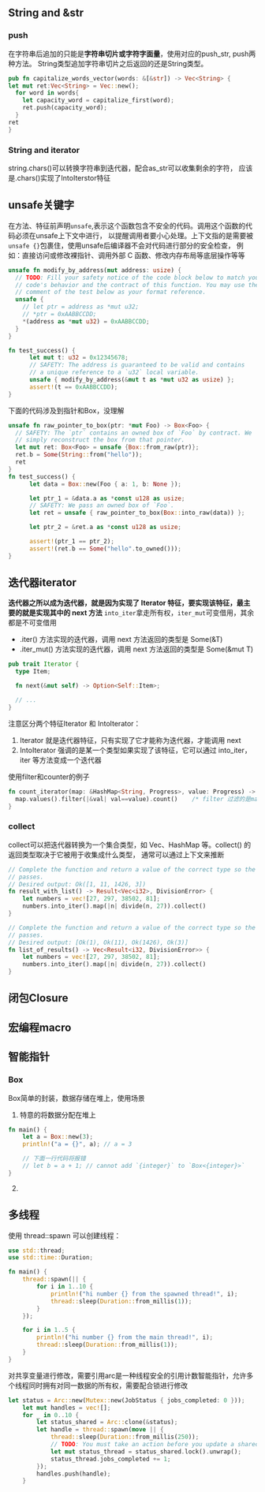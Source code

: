## String and &str  
  
### push
  在字符串后追加的只能是**字符串切片或字符字面量**，使用对应的push_str, push两种方法。
  String类型追加字符串切片之后返回的还是String类型。
  ```rust
  pub fn capitalize_words_vector(words: &[&str]) -> Vec<String> {
  let mut ret:Vec<String> = Vec::new();
    for word in words{
      let capacity_word = capitalize_first(word);
      ret.push(capacity_word);
    }
  ret
}
  ```

### String and iterator  
  
  string.chars()可以转换字符串到迭代器，配合as_str可以收集剩余的字符，
  应该是.chars()实现了IntoIterstor特征

## unsafe关键字  
  
  在方法、特征前声明`unsafe`,表示这个函数包含不安全的代码。调用这个函数的代码必须在unsafe上下文中进行，
  以提醒调用者要小心处理。上下文指的是需要被`unsafe {}`包裹住，使用unsafe后编译器不会对代码进行部分的安全检查，
  例如：直接访问或修改裸指针、调用外部 C 函数、修改内存布局等底层操作等等  
  ```rust
  unsafe fn modify_by_address(mut address: usize) {
    // TODO: Fill your safety notice of the code block below to match your
    // code's behavior and the contract of this function. You may use the
    // comment of the test below as your format reference.
    unsafe {
      // let ptr = address as *mut u32;
      // *ptr = 0xAABBCCDD;
      *(address as *mut u32) = 0xAABBCCDD;
    }
  }

  fn test_success() {
        let mut t: u32 = 0x12345678;
        // SAFETY: The address is guaranteed to be valid and contains
        // a unique reference to a `u32` local variable.
        unsafe { modify_by_address(&mut t as *mut u32 as usize) };
        assert!(t == 0xAABBCCDD);
  }
  ```
  下面的代码涉及到指针和Box，没理解
  ```rust
  unsafe fn raw_pointer_to_box(ptr: *mut Foo) -> Box<Foo> {
    // SAFETY: The `ptr` contains an owned box of `Foo` by contract. We
    // simply reconstruct the box from that pointer.
    let mut ret: Box<Foo> = unsafe {Box::from_raw(ptr)};
    ret.b = Some(String::from("hello"));
    ret
  }
  fn test_success() {
        let data = Box::new(Foo { a: 1, b: None });

        let ptr_1 = &data.a as *const u128 as usize;
        // SAFETY: We pass an owned box of `Foo`.
        let ret = unsafe { raw_pointer_to_box(Box::into_raw(data)) };

        let ptr_2 = &ret.a as *const u128 as usize;

        assert!(ptr_1 == ptr_2);
        assert!(ret.b == Some("hello".to_owned()));
  }
  ```
## 迭代器iterator  
    
  **迭代器之所以成为迭代器，就是因为实现了 Iterator 特征，要实现该特征，最主要的就是实现其中的 next 方法**
  `into_iter`拿走所有权，`iter_mut`可变借用，其余都是不可变借用  
  - .iter() 方法实现的迭代器，调用 next 方法返回的类型是 Some(&T)
  - .iter_mut() 方法实现的迭代器，调用 next 方法返回的类型是 Some(&mut T)

  ```rust
  pub trait Iterator {
    type Item;

    fn next(&mut self) -> Option<Self::Item>;

    // ...
  }
  ```

  注意区分两个特征Iterator 和 IntoIterator：
  1. Iterator 就是迭代器特征，只有实现了它才能称为迭代器，才能调用 next
  2.  IntoIterator 强调的是某一个类型如果实现了该特征，它可以通过 into_iter，iter 等方法变成一个迭代器  
    
  使用filter和counter的例子  
  ```rust
  fn count_iterator(map: &HashMap<String, Progress>, value: Progress) -> usize{
    map.values().filter(|&val| val==value).count()    /* filter 过滤的是map的值 */
  }
  ```
   
### collect  
  
  collect可以把迭代器转换为一个集合类型，如 Vec、HashMap 等。collect() 的返回类型取决于它被用于收集成什么类型，
  通常可以通过上下文来推断
  ```rust
  // Complete the function and return a value of the correct type so the test
  // passes.
  // Desired output: Ok([1, 11, 1426, 3])
  fn result_with_list() -> Result<Vec<i32>, DivisionError> {
      let numbers = vec![27, 297, 38502, 81];
      numbers.into_iter().map(|n| divide(n, 27)).collect()
  }

  // Complete the function and return a value of the correct type so the test
  // passes.
  // Desired output: [Ok(1), Ok(11), Ok(1426), Ok(3)]
  fn list_of_results() -> Vec<Result<i32, DivisionError>> {
      let numbers = vec![27, 297, 38502, 81];
      numbers.into_iter().map(|n| divide(n, 27)).collect()
  }
  ```

## 闭包Closure  
  
## 宏编程macro 

## 智能指针  
  
### Box  
  
  Box简单的封装，数据存储在堆上，使用场景  

  1. 特意的将数据分配在堆上
```rust
fn main() {
    let a = Box::new(3);
    println!("a = {}", a); // a = 3

    // 下面一行代码将报错
    // let b = a + 1; // cannot add `{integer}` to `Box<{integer}>`
}
```
  
  2. 
  
## 多线程  
  
  使用 thread::spawn 可以创建线程：
```rust
use std::thread;
use std::time::Duration;

fn main() {
    thread::spawn(|| {
        for i in 1..10 {
            println!("hi number {} from the spawned thread!", i);
            thread::sleep(Duration::from_millis(1));
        }
    });

    for i in 1..5 {
        println!("hi number {} from the main thread!", i);
        thread::sleep(Duration::from_millis(1));
    }
}
```
  
  对共享变量进行修改，需要引用arc是一种线程安全的引用计数智能指针，允许多个线程同时拥有对同一数据的所有权，需要配合锁进行修改
```rust
let status = Arc::new(Mutex::new(JobStatus { jobs_completed: 0 }));   
    let mut handles = vec![];
    for _ in 0..10 {
        let status_shared = Arc::clone(&status);
        let handle = thread::spawn(move || {
            thread::sleep(Duration::from_millis(250));
            // TODO: You must take an action before you update a shared value
            let mut status_thread = status_shared.lock().unwrap();
            status_thread.jobs_completed += 1;
        });
        handles.push(handle);
    }
```
  
  
  
